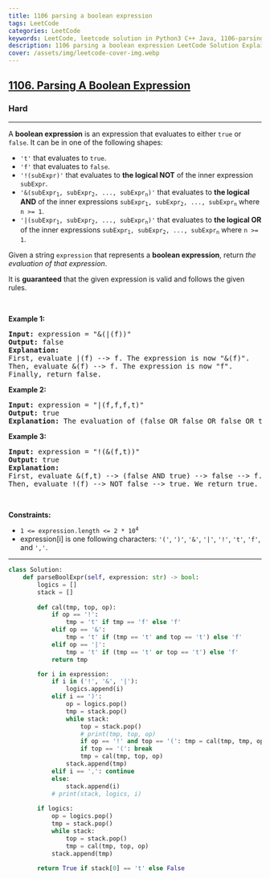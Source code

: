 ```yaml
---
title: 1106 parsing a boolean expression
tags: LeetCode
categories: LeetCode
keywords: LeetCode, leetcode solution in Python3 C++ Java, 1106-parsing-a-boolean-expression solution
description: 1106 parsing a boolean expression LeetCode Solution Explained
cover: /assets/img/leetcode-cover-img.webp
---
```



<h2><a href="https://leetcode.com/problems/parsing-a-boolean-expression/">1106. Parsing A Boolean Expression</a></h2><h3>Hard</h3><hr><div><p>A <strong>boolean expression</strong> is an expression that evaluates to either <code>true</code> or <code>false</code>. It can be in one of the following shapes:</p>

<ul>
	<li><code>'t'</code> that evaluates to <code>true</code>.</li>
	<li><code>'f'</code> that evaluates to <code>false</code>.</li>
	<li><code>'!(subExpr)'</code> that evaluates to <strong>the logical NOT</strong> of the inner expression <code>subExpr</code>.</li>
	<li><code>'&amp;(subExpr<sub>1</sub>, subExpr<sub>2</sub>, ..., subExpr<sub>n</sub>)'</code> that evaluates to <strong>the logical AND</strong> of the inner expressions <code>subExpr<sub>1</sub>, subExpr<sub>2</sub>, ..., subExpr<sub>n</sub></code> where <code>n &gt;= 1</code>.</li>
	<li><code>'|(subExpr<sub>1</sub>, subExpr<sub>2</sub>, ..., subExpr<sub>n</sub>)'</code> that evaluates to <strong>the logical OR</strong> of the inner expressions <code>subExpr<sub>1</sub>, subExpr<sub>2</sub>, ..., subExpr<sub>n</sub></code> where <code>n &gt;= 1</code>.</li>
</ul>

<p>Given a string <code>expression</code> that represents a <strong>boolean expression</strong>, return <em>the evaluation of that expression</em>.</p>

<p>It is <strong>guaranteed</strong> that the given expression is valid and follows the given rules.</p>

<p>&nbsp;</p>
<p><strong class="example">Example 1:</strong></p>

<pre><strong>Input:</strong> expression = "&amp;(|(f))"
<strong>Output:</strong> false
<strong>Explanation:</strong> 
First, evaluate |(f) --&gt; f. The expression is now "&amp;(f)".
Then, evaluate &amp;(f) --&gt; f. The expression is now "f".
Finally, return false.
</pre>

<p><strong class="example">Example 2:</strong></p>

<pre><strong>Input:</strong> expression = "|(f,f,f,t)"
<strong>Output:</strong> true
<strong>Explanation:</strong> The evaluation of (false OR false OR false OR true) is true.
</pre>

<p><strong class="example">Example 3:</strong></p>

<pre><strong>Input:</strong> expression = "!(&amp;(f,t))"
<strong>Output:</strong> true
<strong>Explanation:</strong> 
First, evaluate &amp;(f,t) --&gt; (false AND true) --&gt; false --&gt; f. The expression is now "!(f)".
Then, evaluate !(f) --&gt; NOT false --&gt; true. We return true.
</pre>

<p>&nbsp;</p>
<p><strong>Constraints:</strong></p>

<ul>
	<li><code>1 &lt;= expression.length &lt;= 2 * 10<sup>4</sup></code></li>
	<li>expression[i] is one following characters: <code>'('</code>, <code>')'</code>, <code>'&amp;'</code>, <code>'|'</code>, <code>'!'</code>, <code>'t'</code>, <code>'f'</code>, and <code>','</code>.</li>
</ul>
</div>

---




```python
class Solution:
    def parseBoolExpr(self, expression: str) -> bool:
        logics = []
        stack = []
        
        def cal(tmp, top, op):
            if op == '!':
                tmp = 't' if tmp == 'f' else 'f'
            elif op == '&':
                tmp = 't' if (tmp == 't' and top == 't') else 'f'
            elif op == '|':
                tmp = 't' if (tmp == 't' or top == 't') else 'f'
            return tmp

        for i in expression:
            if i in ('!', '&', '|'):
                logics.append(i)
            elif i == ')':
                op = logics.pop()
                tmp = stack.pop()
                while stack:
                    top = stack.pop()
                    # print(tmp, top, op)
                    if op == '!' and top == '(': tmp = cal(tmp, tmp, op)
                    if top == '(': break
                    tmp = cal(tmp, top, op)
                stack.append(tmp)
            elif i == ',': continue
            else:
                stack.append(i)
            # print(stack, logics, i)
        
        if logics:
            op = logics.pop()
            tmp = stack.pop()
            while stack:
                top = stack.pop()
                tmp = cal(tmp, top, op)
            stack.append(tmp)
        
        return True if stack[0] == 't' else False
        
                    
                    
```
